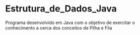 # Estrutura_de_Dados_Java
Programa desenvolvido em Java com o objetivo de exercitar o conhecimento a cerca dos conceitos de Pilha e Fila
